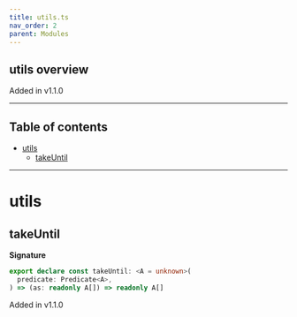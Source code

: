 ```yaml
---
title: utils.ts
nav_order: 2
parent: Modules
---
```


## utils overview

Added in v1.1.0

---

<h2 class="text-delta">Table of contents</h2>

- [utils](#utils)
  - [takeUntil](#takeuntil)

---

# utils

## takeUntil

**Signature**

```ts
export declare const takeUntil: <A = unknown>(
  predicate: Predicate<A>,
) => (as: readonly A[]) => readonly A[]
```

Added in v1.1.0

